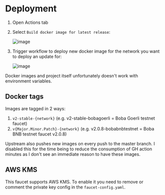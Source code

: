 # Deployment
1. Open Actions tab
2. Select `Build docker image for latest release`:

   ![image](https://github.com/bobanetwork/Faucet/assets/28724551/b2ee60f4-a8ce-4545-aca4-4e12381d7ffe)

4. Trigger workflow to deploy new docker image for the network you want to deploy an update for:

   ![image](https://github.com/bobanetwork/Faucet/assets/28724551/7560e76b-f727-418b-885a-9f5e8ea5446b)

Docker images and project itself unfortunately doesn't work with environment variables. 



## Docker tags
Images are tagged in 2 ways: 

1. `v2-stable-{network}` (e.g. v2-stable-bobagoerli = Boba Goerli testnet faucet)
2. `v{Major.Minor.Patch}-{network}` (e.g. v2.0.8-bobabnbtestnet = Boba BNB testnet faucet v2.0.8)

Upstream also pushes new images on every push to the master branch. 
I disabled this for the time being to reduce the consumption of GH action minutes as I don't see an immediate reason to have these images. 


## AWS KMS
This faucet supports AWS KMS. To enable it you need to remove or comment the private key config in the `faucet-config.yaml`.

